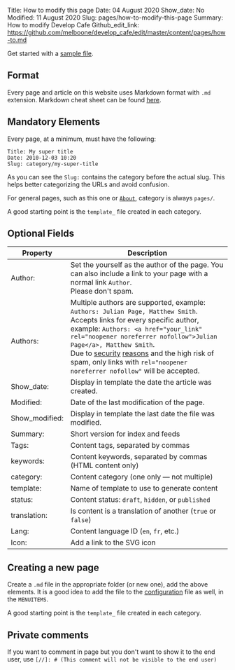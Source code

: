 Title: How to modify this page
Date: 04 August 2020
Show_date: No
Modified: 11 August 2020
Slug: pages/how-to-modify-this-page
Summary: How to modify Develop Cafe
Github_edit_link: https://github.com/melboone/develop_cafe/edit/master/content/pages/how-to.md

Get started with a [sample file](/theme/extra/page_template.md).

## Format

Every page and article on this website uses Markdown format with `.md` extension. 
Markdown cheat sheet can be found [here](https://www.markdownguide.org/cheat-sheet/).

## Mandatory Elements

Every page, at a minimum, must have the following:

    Title: My super title
    Date: 2010-12-03 10:20
    Slug: category/my-super-title

As you can see the `Slug:` contains the category before the actual slug. This helps 
better categorizing the URLs and avoid confusion.

For general pages, such as this one or [`About`](pages/about.html), category is 
always `pages/`.

A good starting point is the `template_` file created in each category.

## Optional Fields

| **Property** | **Description**                                                                                                                                                                                                                                                                                                                            |
|--------------|--------------------------------------------------------------------------------------------------------------------------------------------------------------------------------------------------------------------------------------------------------------------------------------------------------------------------------------------|
| Author:      | Set the yourself as the author of the page. You can also include a link to your page with a normal link `Author`.<br>Please don't spam.                                                                                                                                                                                                    |
| <br>Authors: | Multiple authors are supported, example: `Authors: Julian Page, Matthew Smith`.<br>Accepts links for every specific author, example: `Authors: <a href="your_link" rel="noopener noreferrer nofollow">Julian Page</a>, Matthew Smith`.<br>Due to [security](https://www.jitbit.com/alexblog/256-targetblank---the-most-underestimated-vulnerability-ever/) [reasons](https://sites.google.com/site/bughunteruniversity/nonvuln/phishing-with-window-opener) and the high risk of spam, only links with `rel="noopener noreferrer nofollow"` will be accepted. |
| Show_date:   | Display in template the date the article was created.                                                                                                                                                                                                                                                                                      |
| Modified:    | Date of the last modification of the page.                                                                                                                                                                                                                                                                                                 |
| Show_modified: | Display in template the last date the file was modified.                                                                                                                                                                                                                                                                                 |
| Summary:     | Short version for index and feeds                                                                                                                                                                                                                                                                                                          |
| Tags:        | Content tags, separated by commas                                                                                                                                                                                                                                                                                                          |
| keywords:    | Content keywords, separated by commas (HTML content only)                                                                                                                                                                                                                                                                                  |
| category:    | Content category (one only — not multiple)                                                                                                                                                                                                                                                                                                 |
| template:    | Name of template to use to generate content                                                                                                                                                                                                                                                                                                |
| status:      | Content status: `draft`, `hidden`, or `published`                                                                                                                                                                                                                                                                                          |
| translation: | Is content is a translation of another (`true` or `false`)                                                                                                                                                                                                                                                                                 |
| Lang:        | Content language ID (`en`, `fr`, etc.)                                                                                                                                                                                                                                                                                                     |
| Icon:        | Add a link to the SVG icon                                                                                                                                                                                                                                                                                                                 |

## Creating a new page

Create a `.md` file in the appropriate folder (or new one), add the above elements. 
It is a good idea to add the file to 
the [configuration](https://github.com/melboone/develop_cafe/blob/master/pelicanconf.py) 
file as well, in the `MENUITEMS`.

A good starting point is the `template_` file created in each category.

## Private comments

If you want to comment in page but you don't want to show it to the end user, use
`[//]: # (This comment will not be visible to the end user)`